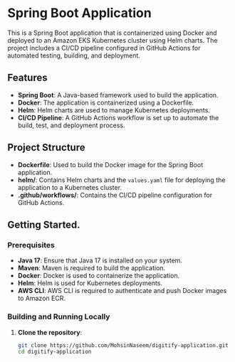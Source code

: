 # Spring Boot Application

This is a Spring Boot application that is containerized using Docker and deployed to an Amazon EKS Kubernetes cluster using Helm charts. The project includes a CI/CD pipeline configured in GitHub Actions for automated testing, building, and deployment.

## Features

- **Spring Boot**: A Java-based framework used to build the application.
- **Docker**: The application is containerized using a Dockerfile.
- **Helm**: Helm charts are used to manage Kubernetes deployments.
- **CI/CD Pipeline**: A GitHub Actions workflow is set up to automate the build, test, and deployment process.

## Project Structure

- **Dockerfile**: Used to build the Docker image for the Spring Boot application.
- **helm/**: Contains Helm charts and the `values.yaml` file for deploying the application to a Kubernetes cluster.
- **.github/workflows/**: Contains the CI/CD pipeline configuration for GitHub Actions.

## Getting Started.

### Prerequisites

- **Java 17**: Ensure that Java 17 is installed on your system.
- **Maven**: Maven is required to build the application.
- **Docker**: Docker is used to containerize the application.
- **Helm**: Helm is used for Kubernetes deployments.
- **AWS CLI**: AWS CLI is required to authenticate and push Docker images to Amazon ECR.

### Building and Running Locally

1. **Clone the repository**:
   ```sh
   git clone https://github.com/MohsinNaseem/digitify-application.git
   cd digitify-application